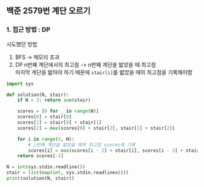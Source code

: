 ## **백준 2579번 계단 오르기**

### **1. 접근 방법** : DP
시도했던 방법  
1. BFS -> 메모리 초과
2. DP  n번째 계단에서의 최고점 -> n번째 계단을 밟았을 때 최고점  
    마지막 계단을 밟아야 하기 때문에 `stair[i]`를 밟았을 때의 최고점을 기록해야함

```python
import sys

def solution(N, stair):
    if N < 3: return sum(stair)

    scores = [0 for _ in range(N)]
    scores[0] = stair[0]
    scores[1] = stair[0] + stair[1]
    scores[2] = max(scores[0] + stair[2], stair[1] + stair[2])

    for i in range(3, N):
        # i번째 계단을 밟았을 때의 최고점 scores에 기록
        scores[i] = max(scores[i - 2] + stair[i], scores[i - 3] + stair[i - 1] + stair[i])
    return scores[-1]

N = int(sys.stdin.readline())
stair = list(map(int, sys.stdin.readlines()))
print(solution(N, stair))
```
